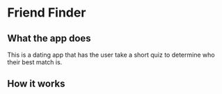 # Friend Finder

## What the app does

This is a dating app that has the user take a short quiz to determine who their best match is.

## How it works

